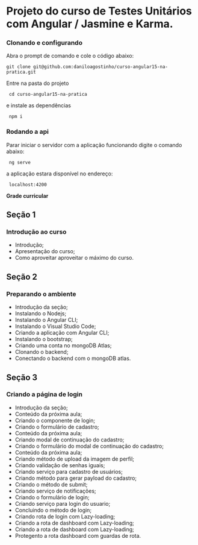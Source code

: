 # Projeto do curso de Testes Unitários com Angular / Jasmine e Karma. 

### Clonando e configurando
 Abra o prompt de comando e cole o código abaixo:
 
 ```
 git clone git@github.com:daniloagostinho/curso-angular15-na-pratica.git
```

Entre na pasta do projeto

```
 cd curso-angular15-na-pratica
```

e instale as dependências

```
 npm i
```

### Rodando a api
Parar iniciar o servidor com a aplicação funcionando digite o comando abaixo:

```
 ng serve
```

a aplicação estara disponível no endereço:

```
 localhost:4200
```

**Grade curricular**

## Seção 1
### Introdução ao curso
 - Introdução;
 - Apresentação do curso;
 - Como aproveitar aproveitar o máximo do curso.
 
## Seção 2
### Preparando o ambiente
 - Introdução da seção;
 - Instalando o Nodejs;
 - Instalando o Angular CLI;
 - Instalando o Visual Studio Code;
 - Criando a aplicação com Angular CLI;
 - Instalando o bootstrap;
 - Criando uma conta no mongoDB Atlas;
 - Clonando o backend;
 - Conectando o backend com o mongoDB atlas.
 
## Seção 3
### Criando a página de login
 - Introdução da seção;
 - Conteúdo da próxima aula;
 - Criando o componente de login;
 - Criando o formulário de cadastro;
 - Conteúdo da próxima aula;
 - Criando modal de continuação do cadastro;
 - Criando o formulário do modal de continuação do cadastro;
 - Conteúdo da próxima aula;
 - Criando método de upload da imagem de perfil;
 - Criando validação de senhas iguais;
 - Criando serviço para cadastro de usuários;
 - Criando método para gerar payload do cadastro;
 - Criando o método de submit;
 - Criando serviço de notificações;
 - Criando o formulário de login;
 - Criando serviço para login do usuario;
 - Concluindo o método de login;
 - Criando rota de login com Lazy-loading;
 - Criando a rota de dashboard com Lazy-loading;
 - Criando a rota de dashboard com Lazy-loading;
 - Protegento a rota dashboard com guardas de rota.
